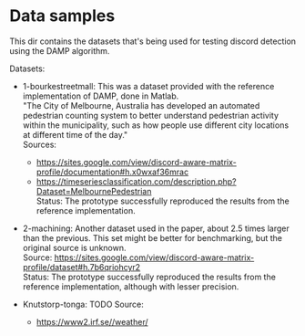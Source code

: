 
# Data samples

This dir contains the datasets that's being used for testing discord detection
using the DAMP algorithm.

Datasets:

- 1-bourkestreetmall:
  This was a dataset provided with the reference implementation of DAMP,
  done in Matlab. \
  "The City of Melbourne, Australia has developed an automated pedestrian counting
  system to better understand pedestrian activity within the municipality,
  such as how people use different city locations at different time of the day." \
  Sources:
  - https://sites.google.com/view/discord-aware-matrix-profile/documentation#h.x0wxaf36mrac
  - https://timeseriesclassification.com/description.php?Dataset=MelbournePedestrian \
  Status:
  The prototype successfully reproduced the results from the reference implementation.

- 2-machining:
  Another dataset used in the paper, about 2.5 times larger than the previous.
  This set might be better for benchmarking, but the original source is unknown. \
  Source:
  https://sites.google.com/view/discord-aware-matrix-profile/dataset#h.7b6qriohcyr2 \
  Status:
  The prototype successfully reproduced the results from the reference implementation,
  although with lesser precision.

- Knutstorp-tonga:
  TODO
  Source:
  - https://www2.irf.se//weather/
